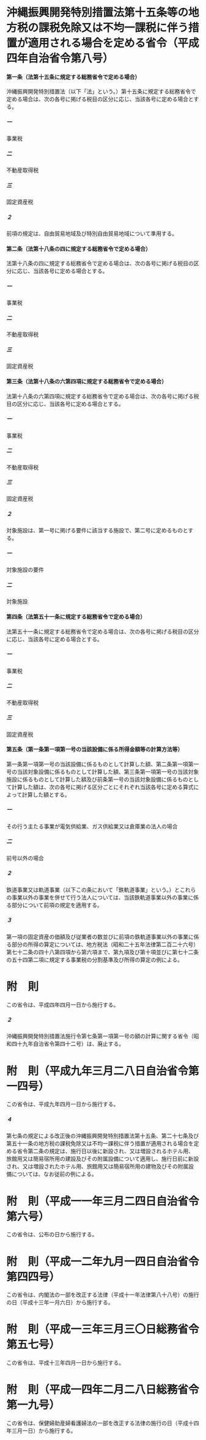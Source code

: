 # 沖縄振興開発特別措置法第十五条等の地方税の課税免除又は不均一課税に伴う措置が適用される場合を定める省令（平成四年自治省令第八号）
#### 第一条（法第十五条に規定する総務省令で定める場合）
沖縄振興開発特別措置法（以下「法」という。）第十五条に規定する総務省令で定める場合は、次の各号に掲げる税目の区分に応じ、当該各号に定める場合とする。
##### 一
事業税
##### 二
不動産取得税
##### 三
固定資産税
##### ２
前項の規定は、自由貿易地域及び特別自由貿易地域について準用する。
#### 第二条（法第十八条の四に規定する総務省令で定める場合）
法第十八条の四に規定する総務省令で定める場合は、次の各号に掲げる税目の区分に応じ、当該各号に定める場合とする。
##### 一
事業税
##### 二
不動産取得税
##### 三
固定資産税
#### 第三条（法第十八条の六第四項に規定する総務省令で定める場合）
法第十八条の六第四項に規定する総務省令で定める場合は、次の各号に掲げる税目の区分に応じ、当該各号に定める場合とする。
##### 一
事業税
##### 二
不動産取得税
##### 三
固定資産税
##### ２
対象施設は、第一号に掲げる要件に該当する施設で、第二号に定めるものとする。
##### 一
対象施設の要件
##### 二
対象施設
#### 第四条（法第五十一条に規定する総務省令で定める場合）
法第五十一条に規定する総務省令で定める場合は、次の各号に掲げる税目の区分に応じ、当該各号に定める場合とする。
##### 一
事業税
##### 二
不動産取得税
##### 三
固定資産税
#### 第五条（第一条第一項第一号の当該設備に係る所得金額等の計算方法等）
第一条第一項第一号の当該設備に係るものとして計算した額、第二条第一項第一号の当該対象設備に係るものとして計算した額、第三条第一項第一号の当該対象施設に係るものとして計算した額及び前条第一号の当該対象設備に係るものとして計算した額は、次の各号に掲げる区分ごとにそれぞれ当該各号に定める算式によって計算した額とする。
##### 一
その行う主たる事業が電気供給業、ガス供給業又は倉庫業の法人の場合
##### 二
前号以外の場合
##### ２
鉄道事業又は軌道事業（以下この条において「鉄軌道事業」という。）とこれらの事業以外の事業を併せて行う法人については、当該鉄軌道事業以外の事業に係る部分について前項の規定を適用する。
##### ３
第一項の固定資産の価額及び従業者の数並びに前項の鉄軌道事業以外の事業に係る部分の所得の算定については、地方税法（昭和二十五年法律第二百二十六号）第七十二条の四十八第四項から第六項まで、第九項及び第十項並びに第七十二条の五十四第二項に規定する事業税の分割基準及び所得の算定の例による。
# 附　則
この省令は、平成四年四月一日から施行する。
##### ２
沖縄振興開発特別措置法施行令第七条第一項第一号の額の計算に関する省令（昭和四十九年自治省令第四十二号）は、廃止する。
# 附　則（平成九年三月二八日自治省令第一四号）
この省令は、平成九年四月一日から施行する。
##### ４
第七条の規定による改正後の沖縄振興開発特別措置法第十五条、第二十七条及び第五十一条の地方税の課税免除又は不均一課税に伴う措置が適用される場合を定める省令第二条の規定は、施行日以後に新設され、又は増設されるホテル用、旅館用又は簡易宿所用の建設及びその附属設備について適用し、施行日前に新設され、又は増設されたホテル用、旅館用又は簡易宿所用の建物及びその附属設備については、なお従前の例による。
# 附　則（平成一一年三月二四日自治省令第六号）
この省令は、公布の日から施行する。
# 附　則（平成一二年九月一四日自治省令第四四号）
この省令は、内閣法の一部を改正する法律（平成十一年法律第八十八号）の施行の日（平成十三年一月六日）から施行する。
# 附　則（平成一三年三月三〇日総務省令第五七号）
この省令は、平成十三年四月一日から施行する。
# 附　則（平成一四年二月二八日総務省令第一九号）
この省令は、保健婦助産婦看護婦法の一部を改正する法律の施行の日（平成十四年三月一日）から施行する。
